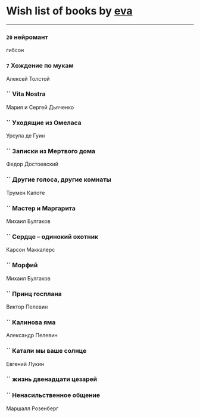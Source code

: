 # Wish list of books by [eva](https://plus.google.com/u/0/111656270551033014778/)
---

### `20` нейромант
гибсон

### `7` Хождение по мукам
Алексей Толстой

### `` Vita Nostra
Мария и Сергей Дьяченко

### `` Уходящие из Омеласа
Урсула де Гуин

### `` Записки из Мертвого дома
Федор Достоевский

### `` Другие голоса, другие комнаты
Трумен Капоте

### `` Мастер и Маргарита
Михаил Булгаков

### `` Сердце – одинокий охотник
Карсон Маккалерс

### `` Морфий
Михаил Булгаков

### `` Принц госплана
Виктор Пелевин

### `` Калинова яма
Александр Пелевин

### `` Катали мы ваше солнце
Евгений Лукин

### `` жизнь двенадцати цезарей

### `` Ненасильственное общение
Маршалл Розенберг

